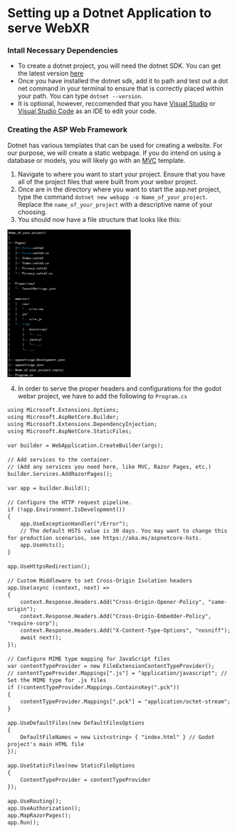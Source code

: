 # Setting up a Dotnet Application to serve WebXR

### Intall Necessary Dependencies
- To create a dotnet project, you will need the dotnet SDK. You can get the latest version [here](https://dotnet.microsoft.com/en-us/download)
- Once you have installed the dotnet sdk, add it to path and test out a dot net command in your terminal to ensure that is correctly placed within your path. You can type `dotnet --version`.
- It is optional, however, reccomended that you have [Visual Studio](https://visualstudio.microsoft.com/#vs-section) or [Visual Studio Code](https://visualstudio.microsoft.com/#vscode-section) as an IDE to edit your code.

### Creating the ASP Web Framework
Dotnet has various templates that can be used for creating a website. For our purpose, we will create a static webpage. If you do intend on using a database or models, you will likely go with an [MVC](https://dotnet.microsoft.com/en-us/apps/aspnet/mvc) template.

1. Navigate to where you want to start your project. Ensure that you have all of the project files that were built from your webxr project.
2. Once are in the directory where you want to start the asp.net project, type the command `dotnet new webapp -o Name_of_your_project`. Replace the `name_of_your_project` with a descriptive name of your choosing.
3. You should now have a file structure that looks like this:
<img src = "Graphics/ASP_File_Layout.png" alt = "Image of the ASP.net file Structure" width = "55%">

4. In order to serve the proper headers and configurations for the godot webxr project, we have to add the following to `Program.cs`
```
using Microsoft.Extensions.Options;
using Microsoft.AspNetCore.Builder;
using Microsoft.Extensions.DependencyInjection;
using Microsoft.AspNetCore.StaticFiles;

var builder = WebApplication.CreateBuilder(args);

// Add services to the container.
// (Add any services you need here, like MVC, Razor Pages, etc.)
builder.Services.AddRazorPages();

var app = builder.Build();

// Configure the HTTP request pipeline.
if (!app.Environment.IsDevelopment())
{
    app.UseExceptionHandler("/Error");
    // The default HSTS value is 30 days. You may want to change this for production scenarios, see https://aka.ms/aspnetcore-hsts.
    app.UseHsts();
}

app.UseHttpsRedirection();

// Custom Middleware to set Cross-Origin Isolation headers
app.Use(async (context, next) =>
{
    context.Response.Headers.Add("Cross-Origin-Opener-Policy", "same-origin");
    context.Response.Headers.Add("Cross-Origin-Embedder-Policy", "require-corp");
    context.Response.Headers.Add("X-Content-Type-Options", "nosniff");
    await next();
});

// Configure MIME type mapping for JavaScript files
var contentTypeProvider = new FileExtensionContentTypeProvider();
// contentTypeProvider.Mappings[".js"] = "application/javascript"; // Set the MIME type for .js files
if (!contentTypeProvider.Mappings.ContainsKey(".pck"))
{
    contentTypeProvider.Mappings[".pck"] = "application/octet-stream";
}

app.UseDefaultFiles(new DefaultFilesOptions
{
    DefaultFileNames = new List<string> { "index.html" } // Godot project's main HTML file
});

app.UseStaticFiles(new StaticFileOptions
{
    ContentTypeProvider = contentTypeProvider
});

app.UseRouting();
app.UseAuthorization();
app.MapRazorPages();
app.Run();
```

